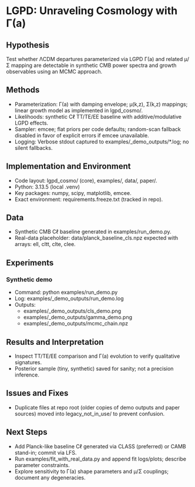 # LGPD: Unraveling Cosmology with Γ(a)

## Hypothesis
Test whether ΛCDM departures parameterized via LGPD Γ(a) and related μ/Σ mapping are detectable in synthetic CMB power spectra and growth observables using an MCMC approach.

## Methods
- Parameterization: Γ(a) with damping envelope; μ(k,z), Σ(k,z) mappings; linear growth model as implemented in lgpd_cosmo/.
- Likelihoods: synthetic Cℓ TT/TE/EE baseline with additive/modulative LGPD effects.
- Sampler: emcee; flat priors per code defaults; random-scan fallback disabled in favor of explicit errors if emcee unavailable.
- Logging: Verbose stdout captured to examples/_demo_outputs/*.log; no silent fallbacks.

## Implementation and Environment
- Code layout: lgpd_cosmo/ (core), examples/, data/, paper/.
- Python: 3.13.5 (local .venv)
- Key packages: numpy, scipy, matplotlib, emcee.
- Exact environment: requirements.freeze.txt (tracked in repo).

## Data
- Synthetic CMB Cℓ baseline generated in examples/run_demo.py.
- Real-data placeholder: data/planck_baseline_cls.npz expected with arrays: ell, cltt, clte, clee.

## Experiments
### Synthetic demo
- Command: python examples/run_demo.py
- Log: examples/_demo_outputs/run_demo.log
- Outputs:
  - examples/_demo_outputs/cls_demo.png
  - examples/_demo_outputs/gamma_demo.png
  - examples/_demo_outputs/mcmc_chain.npz

## Results and Interpretation
- Inspect TT/TE/EE comparison and Γ(a) evolution to verify qualitative signatures.
- Posterior sample (tiny, synthetic) saved for sanity; not a precision inference.

## Issues and Fixes
- Duplicate files at repo root (older copies of demo outputs and paper sources) moved into legacy_not_in_use/ to prevent confusion.

## Next Steps
- Add Planck-like baseline Cℓ generated via CLASS (preferred) or CAMB stand-in; commit via LFS.
- Run examples/fit_with_real_data.py and append fit logs/plots; describe parameter constraints.
- Explore sensitivity to Γ(a) shape parameters and μ/Σ couplings; document any degeneracies.